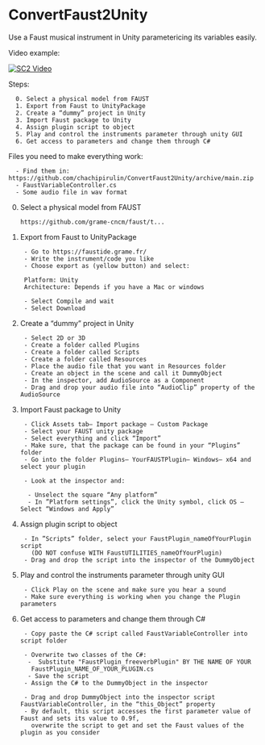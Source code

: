 # ConvertFaust2Unity
Use a Faust musical instrument in Unity parametericing its variables easily.

Video example:


[![SC2 Video](https://img.youtube.com/vi/X0OCmDB-Occ/0.jpg)](http://www.youtube.com/watch?v=X0OCmDB-Occ)


Steps:

      0. Select a physical model from FAUST
      1. Export from Faust to UnityPackage
      2. Create a “dummy” project in Unity
      3. Import Faust package to Unity
      4. Assign plugin script to object
      5. Play and control the instruments parameter through unity GUI
      6. Get access to parameters and change them through C#



Files you need to make everything work: 

      - Find them in: https://github.com/chachipirulin/ConvertFaust2Unity/archive/main.zip
      - FaustVariableController.cs
      - Some audio file in wav format
 
0. Select a physical model from FAUST

       https://github.com/grame-cncm/faust/t...​

1. Export from Faust to UnityPackage

        - Go to https://faustide.grame.fr/​
        - Write the instrument/code you like
        - Choose export as (yellow button) and select:

        Platform: Unity
        Architecture: Depends if you have a Mac or windows

        - Select Compile and wait
        - Select Download

2. Create a “dummy” project in Unity

        - Select 2D or 3D
        - Create a folder called Plugins
        - Create a folder called Scripts
        - Create a folder called Resources
        - Place the audio file that you want in Resources folder
        - Create an object in the scene and call it DummyObject
        - In the inspector, add AudioSource as a Component
        - Drag and drop your audio file into “AudioClip” property of the AudioSource

3. Import Faust package to Unity

        - Click Assets tab— Import package — Custom Package
        - Select your FAUST unity package
        - Select everything and click “Import”
        - Make sure, that the package can be found in your “Plugins” folder
        - Go into the folder Plugins— YourFAUSTPlugin— Windows— x64 and select your plugin

        - Look at the inspector and:

         - Unselect the square “Any platform”
         - In ”Platform settings”, click the Unity symbol, click OS — Select “Windows and Apply”

4. Assign plugin script to object

        - In ”Scripts” folder, select your FaustPlugin_nameOfYourPlugin script
          (DO NOT confuse WITH FaustUTILITIES_nameOfYourPlugin) 
        - Drag and drop the script into the inspector of the DummyObject

5. Play and control the instruments parameter through unity GUI

        - Click Play on the scene and make sure you hear a sound
        - Make sure everything is working when you change the Plugin parameters

6. Get access to parameters and change them through C#

        - Copy paste the C# script called FaustVariableController into script folder

        - Overwrite two classes of the C#:
         -  Substitute "FaustPlugin_freeverbPlugin" BY THE NAME OF YOUR 
          FaustPlugin_NAME_OF_YOUR_PLUGIN.cs
         - Save the script
        - Assign the C# to the DummyObject in the inspector

        - Drag and drop DummyObject into the inspector script FaustVariableController, in the “this_Object” property
        - By default, this script accesses the first parameter value of Faust and sets its value to 0.9f,
          overwrite the script to get and set the Faust values of the plugin as you consider
